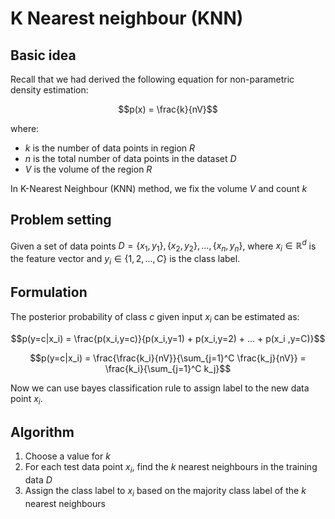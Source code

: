# K Nearest neighbour (KNN)

## Basic idea

Recall that we had derived the following equation for non-parametric density estimation:

$$p(x) = \frac{k}{nV}$$

where:
- $k$ is the number of data points in region $R$
- $n$ is the total number of data points in the dataset $D$
- $V$ is the volume of the region $R$

In K-Nearest Neighbour (KNN) method, we fix the volume $V$ and count $k$

## Problem setting

Given a set of data points $D = \{x_1, y_1\}, \{x_2, y_2\}, ..., \{x_n, y_n\}$, where $x_i \in \mathbb{R}^d$ is the feature vector and $y_i \in \{1, 2, ..., C\}$ is the class label.

## Formulation

The posterior probability of class $c$ given input $x_i$ can be estimated as:

$$p(y=c|x_i) = \frac{p(x_i,y=c)}{p(x_i,y=1) + p(x_i,y=2) + ... + p(x_i  ,y=C)}$$

$$p(y=c|x_i) = \frac{\frac{k_i}{nV}}{\sum_{j=1}^C \frac{k_j}{nV}} = \frac{k_i}{\sum_{j=1}^C k_j}$$

Now we can use bayes classification rule to assign label to the new data point $x_i$.

## Algorithm

1. Choose a value for $k$
2. For each test data point $x_i$, find the $k$ nearest neighbours in the training data $D$
3. Assign the class label to $x_i$ based on the majority class label of the $k$ nearest neighbours
